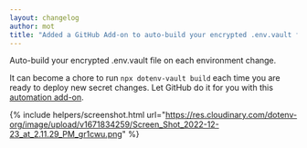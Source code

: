 ```yaml
---
layout: changelog
author: mot
title: "Added a GitHub Add-on to auto-build your encrypted .env.vault file on secret changes"
---
```


Auto-build your encrypted .env.vault file on each environment change.

It can become a chore to run `npx dotenv-vault build` each time you are ready to deploy new secret changes. Let GitHub do it for you with this [automation add-on](https://www.dotenv.org/docs/addons/github).

{% include helpers/screenshot.html url="https://res.cloudinary.com/dotenv-org/image/upload/v1671834259/Screen_Shot_2022-12-23_at_2.11.29_PM_gr1cwu.png" %}

